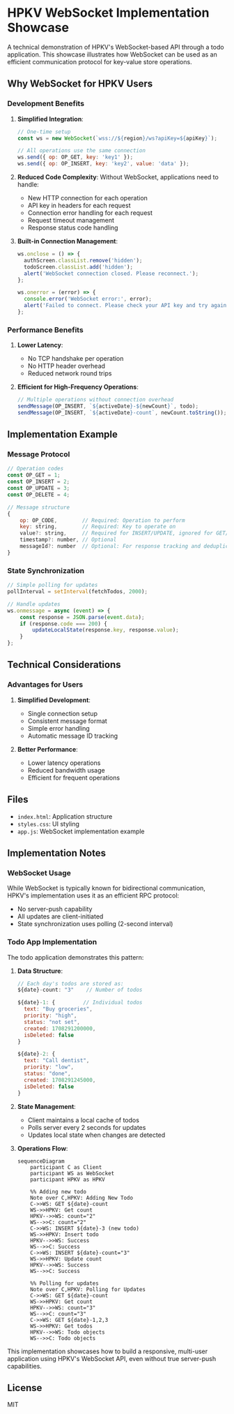 # HPKV WebSocket Implementation Showcase

A technical demonstration of HPKV's WebSocket-based API through a todo application. This showcase illustrates how WebSocket can be used as an efficient communication protocol for key-value store operations.

## Why WebSocket for HPKV Users

### Development Benefits
1. **Simplified Integration**:
   ```javascript
   // One-time setup
   const ws = new WebSocket(`wss://${region}/ws?apiKey=${apiKey}`);
   
   // All operations use the same connection
   ws.send({ op: OP_GET, key: 'key1' });
   ws.send({ op: OP_INSERT, key: 'key2', value: 'data' });
   ```

2. **Reduced Code Complexity**:
   Without WebSocket, applications need to handle:
   - New HTTP connection for each operation
   - API key in headers for each request
   - Connection error handling for each request
   - Request timeout management
   - Response status code handling

3. **Built-in Connection Management**:
   ```javascript
   ws.onclose = () => {
     authScreen.classList.remove('hidden');
     todoScreen.classList.add('hidden');
     alert('WebSocket connection closed. Please reconnect.');
   };

   ws.onerror = (error) => {
     console.error('WebSocket error:', error);
     alert('Failed to connect. Please check your API key and try again.');
   };
   ```

### Performance Benefits
1. **Lower Latency**:
   - No TCP handshake per operation
   - No HTTP header overhead
   - Reduced network round trips

2. **Efficient for High-Frequency Operations**:
   ```javascript
   // Multiple operations without connection overhead
   sendMessage(OP_INSERT, `${activeDate}-${newCount}`, todo);
   sendMessage(OP_INSERT, `${activeDate}-count`, newCount.toString());
   ```

## Implementation Example

### Message Protocol
```javascript
// Operation codes
const OP_GET = 1;
const OP_INSERT = 2;
const OP_UPDATE = 3;
const OP_DELETE = 4;

// Message structure
{
    op: OP_CODE,        // Required: Operation to perform
    key: string,        // Required: Key to operate on
    value?: string,     // Required for INSERT/UPDATE, ignored for GET/DELETE
    timestamp?: number, // Optional
    messageId?: number  // Optional: For response tracking and deduplication
}
```

### State Synchronization
```javascript
// Simple polling for updates
pollInterval = setInterval(fetchTodos, 2000);

// Handle updates
ws.onmessage = async (event) => {
    const response = JSON.parse(event.data);
    if (response.code === 200) {
        updateLocalState(response.key, response.value);
    }
};
```

## Technical Considerations

### Advantages for Users
1. **Simplified Development**:
   - Single connection setup
   - Consistent message format
   - Simple error handling
   - Automatic message ID tracking

2. **Better Performance**:
   - Lower latency operations
   - Reduced bandwidth usage
   - Efficient for frequent operations

## Files
- `index.html`: Application structure
- `styles.css`: UI styling
- `app.js`: WebSocket implementation example

## Implementation Notes

### WebSocket Usage
While WebSocket is typically known for bidirectional communication, HPKV's implementation uses it as an efficient RPC protocol:
- No server-push capability
- All updates are client-initiated
- State synchronization uses polling (2-second interval)

### Todo App Implementation
The todo application demonstrates this pattern:

1. **Data Structure**:
   ```javascript
   // Each day's todos are stored as:
   ${date}-count: "3"    // Number of todos
   
   ${date}-1: {         // Individual todos
     text: "Buy groceries",
     priority: "high",
     status: "not set",
     created: 1708291200000,
     isDeleted: false
   }
   
   ${date}-2: {
     text: "Call dentist",
     priority: "low",
     status: "done",
     created: 1708291245000,
     isDeleted: false
   }
   ```

2. **State Management**:
   - Client maintains a local cache of todos
   - Polls server every 2 seconds for updates
   - Updates local state when changes are detected

3. **Operations Flow**:
   ```mermaid
   sequenceDiagram
       participant C as Client
       participant WS as WebSocket
       participant HPKV as HPKV

       %% Adding new todo
       Note over C,HPKV: Adding New Todo
       C->>WS: GET ${date}-count
       WS->>HPKV: Get count
       HPKV-->>WS: count="2"
       WS-->>C: count="2"
       C->>WS: INSERT ${date}-3 (new todo)
       WS->>HPKV: Insert todo
       HPKV-->>WS: Success
       WS-->>C: Success
       C->>WS: INSERT ${date}-count="3"
       WS->>HPKV: Update count
       HPKV-->>WS: Success
       WS-->>C: Success

       %% Polling for updates
       Note over C,HPKV: Polling for Updates
       C->>WS: GET ${date}-count
       WS->>HPKV: Get count
       HPKV-->>WS: count="3"
       WS-->>C: count="3"
       C->>WS: GET ${date}-1,2,3
       WS->>HPKV: Get todos
       HPKV-->>WS: Todo objects
       WS-->>C: Todo objects
   ```

This implementation showcases how to build a responsive, multi-user application using HPKV's WebSocket API, even without true server-push capabilities.

## License
MIT 